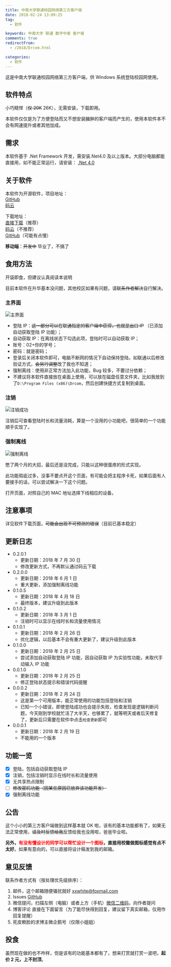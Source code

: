 ```yaml
---
title: 中南大学联通校园网络第三方客户端
date: 2018-02-24 13:09:25
tag:
  - 软件

keywords: 中南大学 联通 数字中南 客户端
comments: true
redirectFrom:
  - /2018/Drcom.html

categories:
  - 软件
---
```


这是中南大学联通校园网络第三方客户端，供 Windows 系统登陆校园网使用。

<!-- more -->

## 软件特点

小巧精悍（~~仅 20K~~ 26K），无需安装，下载即用。

本软件仅仅是为了方便登陆而又不想安装臃肿的客户端而产生的，使用本软件本不会有网速提升或者其他加成。

## 需求

本软件基于 .Net Framework 开发，需安装.Net4.0 及以上版本。大部分电脑都能直接用，如不能正常运行，请安装： [.Net 4.0](https://www.microsoft.com/en-us/download/details.aspx?id=17851)

## 关于软件

本软件为开源软件，项目地址：  
[GitHub](https://github.com/MonoLogueChi/Drcom)  
[码云](https://gitee.com/monologuechi/Drcom)

下载地址：  
[直接下载](https://dl.sm9.top/blog/drcom/2.0.0.1/Drcom.exe)（推荐）  
[码云](https://gitee.com/monologuechi/Drcom/releases)（不推荐）  
[GitHub](https://github.com/MonoLogueChi/Drcom/releases)（可能有点慢）

**移动端**：~~开发中~~ 毕业了，不搞了

## 食用方法

开袋即食，但建议认真阅读本说明

目前本软件在升华基本没问题，其他校区如果有问题，请~~联系作者解决~~自行解决。

### 主界面

![主界面](https://s1.ax2x.com/2018/06/01/7cjbN.png)

- 登陆 IP：~~这一部分可以在联通指定的客户端中获得，也就是出口 IP~~ （已添加自动获取登陆 IP 功能）；
- 自动获取 IP：在离线状态下勾选此项，登陆时可以自动获取 IP；
- 账号：02+你的学号；
- 密码：就是密码；
- 登录后关闭本软件即可，电脑不断网的情况下自动保持登陆，如联通以后修改验证方式，~~会另行调整~~改了我也不知道；
- 强制离线：使用非正常方法加入此功能，Bug 较多，不要过分依赖；
- 不建议将本软件直接放在桌面上使用，可以放在磁盘任意文件夹，比如我放到了`D:\Program Files (x86)\Drcom`，然后创建快捷方式复制到桌面。

### 注销

![注销成功](https://s1.ax2x.com/2018/06/01/7cQNh.png) 

注销后可查看登陆时长和流量消耗，算是一个没用的小功能吧，很简单的一个功能顺手实现了。

### 强制离线

![强制离线](https://s1.ax2x.com/2018/06/01/7cdDH.png) 

憋了两个月的大招，最后还是没完成，只能以这种很蛋疼的形式实现。

此功能瑕疵过多，没事不要点开这个页面，有可能会把主程序卡死，如果后面有人要接手的话，可以尝试解决一下这个问题。

打开页面，对照自己的 MAC 地址选择下线相应的设备。

## 注意事项

详见软件下载页面，~~可能会出现不可预测的错误~~（目前已基本稳定）

## 更新日志

- 0.2.0.1
  - 更新日期：2018 年 7 月 30 日
  - 修改更新方式，不再默认通过码云下载
- 0.2.0.0
  - 更新日期：2018 年 6 月 1 日
  - 重大更新，添加强制离线功能
- 0.1.0.5
  - 更新日期：2018 年 4 月 18 日
  - 最终版本，建议升级到此版本
- 0.1.0.2
  - 更新日期：2018 年 3 月 1 日
  - 注销时可以显示在线时长和流量使用情况
- 0.1.0.1
  - 更新日期：2018 年 2 月 26 日
  - 优化逻辑，以后基本不会有重大更新了，建议升级到此版本
- 0.1.0.0
  - 更新日期：2018 年 2 月 25 日
  - 尝试添加自动获取登陆 IP 功能，因自动获取 IP 为实验性功能，未取代手动输入 IP 功能
- 0.0.1.0
  - 更新日期：2018 年 2 月 25 日
  - 修正登陆状态提示和错误代码提醒
- 0.0.0.2
  - 更新日期：2018 年 2 月 24 日
  - 这是第一个可用版本，能正常使用的功能包括登陆和注销
  - 已知一个小错误，即使登陆成功也会提示失败，检查发现是逻辑判断问题，今天刚到学校就忙活了大半天，也够累了，就等明天或者后天修复了，更新后只需要在软件中点击`检查更新`即可
- 0.0.0.1
  - 更新日期：2018 年 2 月 19 日
  - 不能用的一个版本

## 功能一览

- [x] 登陆，包括自动获取登陆 IP
- [x] 注销，包括注销时显示在线时长和流量使用
- [x] 无共享热点限制
- [ ] ~~修改密码功能（因某些原因已放弃该功能开发）~~
- [x] 强制离线功能

## 公告

这个小小的第三方客户端做到这样基本就 OK 啦，该有的基本功能都有了，如果无法正常使用，~~请及时反馈给我~~反馈给我也没用啦，爸爸毕业啦。

**另外，<font color=red>有没有懂设计的同学可以帮忙设计一个图标</font>，直接用校徽做图标感觉有点不太好**。如果有意向的，可以直接将设计稿发到我的邮箱。

## 意见反馈

联系作者方式有（按处理优先级排序）：

1. 邮件，这个邮箱随便骚扰就好 [xxwhite@foxmail.com](mailto:xxwhite@foxmail.com)
2. Issues [GitHub](https://github.com/MonoLogueChi/Drcom/issues)
3. 微信提问，扫描左侧（电脑）或者上方（手机）[微信二维码](https://xxwhite.nos-eastchina1.126.net/wechat.png)，向作者提问
4. 博客评论 直接在下面留言（为了能尽快得到回复，建议留下真实邮箱，仅用作回复提醒）
5. 死皮赖脸的求博主微企鹅号（仅限小姐姐）

## 投食

虽然现在做的也不咋样，但是该有的功能基本都有了，想来打赏就打赏一波吧，**起价 2 元，上不封顶**。
